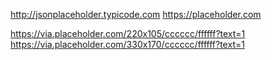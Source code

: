 http://jsonplaceholder.typicode.com
https://placeholder.com

https://via.placeholder.com/220x105/cccccc/ffffff?text=1
https://via.placeholder.com/330x170/cccccc/ffffff?text=1



